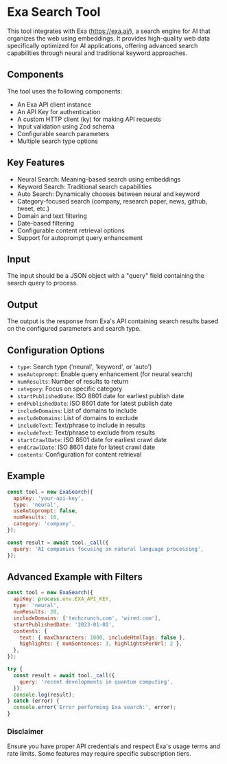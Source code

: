 # Exa Search Tool

This tool integrates with Exa (https://exa.ai/), a search engine for AI that organizes the web using embeddings. It provides high-quality web data specifically optimized for AI applications, offering advanced search capabilities through neural and traditional keyword approaches.

## Components

The tool uses the following components:

- An Exa API client instance
- An API Key for authentication
- A custom HTTP client (ky) for making API requests
- Input validation using Zod schema
- Configurable search parameters
- Multiple search type options

## Key Features

- Neural Search: Meaning-based search using embeddings
- Keyword Search: Traditional search capabilities
- Auto Search: Dynamically chooses between neural and keyword
- Category-focused search (company, research paper, news, github, tweet, etc.)
- Domain and text filtering
- Date-based filtering
- Configurable content retrieval options
- Support for autoprompt query enhancement

## Input

The input should be a JSON object with a "query" field containing the search query to process.

## Output

The output is the response from Exa's API containing search results based on the configured parameters and search type.

## Configuration Options

- `type`: Search type ('neural', 'keyword', or 'auto')
- `useAutoprompt`: Enable query enhancement (for neural search)
- `numResults`: Number of results to return
- `category`: Focus on specific category
- `startPublishedDate`: ISO 8601 date for earliest publish date
- `endPublishedDate`: ISO 8601 date for latest publish date
- `includeDomains`: List of domains to include
- `excludeDomains`: List of domains to exclude
- `includeText`: Text/phrase to include in results
- `excludeText`: Text/phrase to exclude from results
- `startCrawlDate`: ISO 8601 date for earliest crawl date
- `endCrawlDate`: ISO 8601 date for latest crawl date
- `contents`: Configuration for content retrieval

## Example

```javascript
const tool = new ExaSearch({
  apiKey: 'your-api-key',
  type: 'neural',
  useAutoprompt: false,
  numResults: 10,
  category: 'company',
});

const result = await tool._call({
  query: 'AI companies focusing on natural language processing',
});
```

## Advanced Example with Filters

```javascript
const tool = new ExaSearch({
  apiKey: process.env.EXA_API_KEY,
  type: 'neural',
  numResults: 20,
  includeDomains: ['techcrunch.com', 'wired.com'],
  startPublishedDate: '2023-01-01',
  contents: {
    text: { maxCharacters: 1000, includeHtmlTags: false },
    highlights: { numSentences: 3, highlightsPerUrl: 2 },
  },
});

try {
  const result = await tool._call({
    query: 'recent developments in quantum computing',
  });
  console.log(result);
} catch (error) {
  console.error('Error performing Exa search:', error);
}
```

### Disclaimer

Ensure you have proper API credentials and respect Exa's usage terms and rate limits. Some features may require specific subscription tiers.
